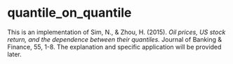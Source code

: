 # quantile_on_quantile
This is an implementation of Sim, N., &amp; Zhou, H. (2015). *Oil prices, US stock return, and the dependence between their quantiles.* Journal of Banking &amp; Finance, 55, 1-8.
The explanation and specific application will be provided later.
